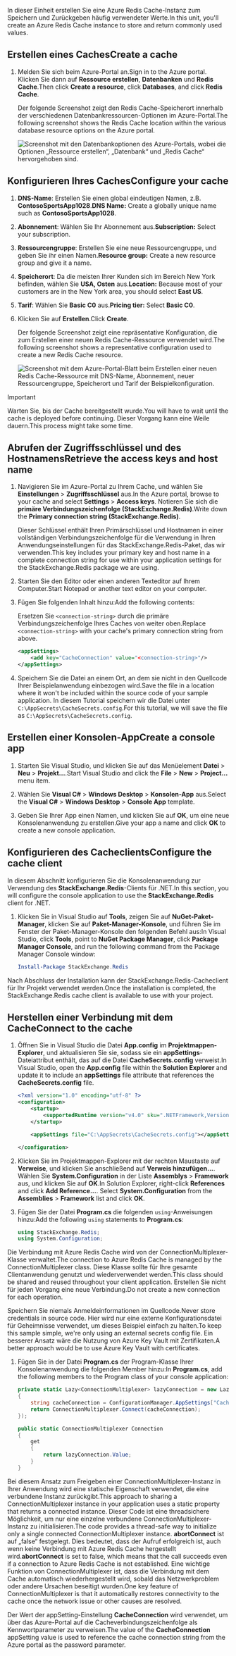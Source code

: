 <span data-ttu-id="4ee58-101">In dieser Einheit erstellen Sie eine Azure Redis Cache-Instanz zum Speichern und Zurückgeben häufig verwendeter Werte.</span><span class="sxs-lookup"><span data-stu-id="4ee58-101">In this unit, you'll create an Azure Redis Cache instance to store and return commonly used values.</span></span>

## <a name="create-a-cache"></a><span data-ttu-id="4ee58-102">Erstellen eines Caches</span><span class="sxs-lookup"><span data-stu-id="4ee58-102">Create a cache</span></span>

1. <span data-ttu-id="4ee58-103">Melden Sie sich beim Azure-Portal an.</span><span class="sxs-lookup"><span data-stu-id="4ee58-103">Sign in to the Azure portal.</span></span> <span data-ttu-id="4ee58-104">Klicken Sie dann auf **Ressource erstellen**, **Datenbanken** und **Redis Cache**.</span><span class="sxs-lookup"><span data-stu-id="4ee58-104">Then click **Create a resource**, click **Databases**, and click **Redis Cache**.</span></span>

    <span data-ttu-id="4ee58-105">Der folgende Screenshot zeigt den Redis Cache-Speicherort innerhalb der verschiedenen Datenbankressourcen-Optionen im Azure-Portal.</span><span class="sxs-lookup"><span data-stu-id="4ee58-105">The following screenshot shows the Redis Cache location within the various database resource options on the Azure portal.</span></span>

    ![Screenshot mit den Datenbankoptionen des Azure-Portals, wobei die Optionen „Ressource erstellen“, „Datenbank“ und „Redis Cache“ hervorgehoben sind.](../media/4-create-a-cache-1.png)

## <a name="configure-your-cache"></a><span data-ttu-id="4ee58-107">Konfigurieren Ihres Caches</span><span class="sxs-lookup"><span data-stu-id="4ee58-107">Configure your cache</span></span>

1. <span data-ttu-id="4ee58-108">**DNS-Name**: Erstellen Sie einen global eindeutigen Namen, z.B. **ContosoSportsApp1028**.</span><span class="sxs-lookup"><span data-stu-id="4ee58-108">**DNS Name:** Create a globally unique name such as **ContosoSportsApp1028**.</span></span>

1. <span data-ttu-id="4ee58-109">**Abonnement**: Wählen Sie Ihr Abonnement aus.</span><span class="sxs-lookup"><span data-stu-id="4ee58-109">**Subscription:** Select your subscription.</span></span>

1. <span data-ttu-id="4ee58-110">**Ressourcengruppe**: Erstellen Sie eine neue Ressourcengruppe, und geben Sie ihr einen Namen.</span><span class="sxs-lookup"><span data-stu-id="4ee58-110">**Resource group:** Create a new resource group and give it a name.</span></span>

1. <span data-ttu-id="4ee58-111">**Speicherort**: Da die meisten Ihrer Kunden sich im Bereich New York befinden, wählen Sie **USA, Osten** aus.</span><span class="sxs-lookup"><span data-stu-id="4ee58-111">**Location:** Because most of your customers are in the New York area, you should select **East US**.</span></span>

1. <span data-ttu-id="4ee58-112">**Tarif**: Wählen Sie **Basic C0** aus.</span><span class="sxs-lookup"><span data-stu-id="4ee58-112">**Pricing tier:** Select **Basic C0**.</span></span>

1. <span data-ttu-id="4ee58-113">Klicken Sie auf **Erstellen**.</span><span class="sxs-lookup"><span data-stu-id="4ee58-113">Click **Create**.</span></span>

    <span data-ttu-id="4ee58-114">Der folgende Screenshot zeigt eine repräsentative Konfiguration, die zum Erstellen einer neuen Redis Cache-Ressource verwendet wird.</span><span class="sxs-lookup"><span data-stu-id="4ee58-114">The following screenshot shows a representative configuration used to create a new Redis Cache resource.</span></span>

    ![Screenshot mit dem Azure-Portal-Blatt beim Erstellen einer neuen Redis Cache-Ressource mit DNS-Name, Abonnement, neuer Ressourcengruppe, Speicherort und Tarif der Beispielkonfiguration.](../media/4-create-a-cache-2.png)

> [!IMPORTANT]
> <span data-ttu-id="4ee58-116">Warten Sie, bis der Cache bereitgestellt wurde.</span><span class="sxs-lookup"><span data-stu-id="4ee58-116">You will have to wait until the cache is deployed before continuing.</span></span> <span data-ttu-id="4ee58-117">Dieser Vorgang kann eine Weile dauern.</span><span class="sxs-lookup"><span data-stu-id="4ee58-117">This process might take some time.</span></span>

## <a name="retrieve-the-access-keys-and-host-name"></a><span data-ttu-id="4ee58-118">Abrufen der Zugriffsschlüssel und des Hostnamens</span><span class="sxs-lookup"><span data-stu-id="4ee58-118">Retrieve the access keys and host name</span></span>

1. <span data-ttu-id="4ee58-119">Navigieren Sie im Azure-Portal zu Ihrem Cache, und wählen Sie **Einstellungen** > **Zugriffsschlüssel** aus.</span><span class="sxs-lookup"><span data-stu-id="4ee58-119">In the Azure portal, browse to your cache and select **Settings** > **Access keys**.</span></span> <span data-ttu-id="4ee58-120">Notieren Sie sich die **primäre Verbindungszeichenfolge (StackExchange.Redis)**.</span><span class="sxs-lookup"><span data-stu-id="4ee58-120">Write down the **Primary connection string (StackExchange.Redis)**.</span></span>

    <span data-ttu-id="4ee58-121">Dieser Schlüssel enthält Ihren Primärschlüssel und Hostnamen in einer vollständigen Verbindungszeichenfolge für die Verwendung in Ihren Anwendungseinstellungen für das StackExchange.Redis-Paket, das wir verwenden.</span><span class="sxs-lookup"><span data-stu-id="4ee58-121">This key includes your primary key and host name in a complete connection string for use within your application settings for the StackExchange.Redis package we are using.</span></span>

1. <span data-ttu-id="4ee58-122">Starten Sie den Editor oder einen anderen Texteditor auf Ihrem Computer.</span><span class="sxs-lookup"><span data-stu-id="4ee58-122">Start Notepad or another text editor on your computer.</span></span>

1. <span data-ttu-id="4ee58-123">Fügen Sie folgenden Inhalt hinzu:</span><span class="sxs-lookup"><span data-stu-id="4ee58-123">Add the following contents:</span></span>

    <span data-ttu-id="4ee58-124">Ersetzen Sie `<connection-string>` durch die primäre Verbindungszeichenfolge Ihres Caches von weiter oben.</span><span class="sxs-lookup"><span data-stu-id="4ee58-124">Replace `<connection-string>` with your cache's primary connection string from above.</span></span>

    ```xml
    <appSettings>
        <add key="CacheConnection" value="<connection-string>"/>
    </appSettings>
    ```

1. <span data-ttu-id="4ee58-125">Speichern Sie die Datei an einem Ort, an dem sie nicht in den Quellcode Ihrer Beispielanwendung einbezogen wird.</span><span class="sxs-lookup"><span data-stu-id="4ee58-125">Save the file in a location where it won't be included within the source code of your sample application.</span></span> <span data-ttu-id="4ee58-126">In diesem Tutorial speichern wir die Datei unter `C:\AppSecrets\CacheSecrets.config`.</span><span class="sxs-lookup"><span data-stu-id="4ee58-126">For this tutorial, we will save the file as `C:\AppSecrets\CacheSecrets.config`.</span></span>

## <a name="create-a-console-app"></a><span data-ttu-id="4ee58-127">Erstellen einer Konsolen-App</span><span class="sxs-lookup"><span data-stu-id="4ee58-127">Create a console app</span></span>

1. <span data-ttu-id="4ee58-128">Starten Sie Visual Studio, und klicken Sie auf das Menüelement **Datei** > **Neu** > **Projekt...**.</span><span class="sxs-lookup"><span data-stu-id="4ee58-128">Start Visual Studio and click the **File** > **New** > **Project...** menu item.</span></span>

1. <span data-ttu-id="4ee58-129">Wählen Sie **Visual C#** > **Windows Desktop** > **Konsolen-App** aus.</span><span class="sxs-lookup"><span data-stu-id="4ee58-129">Select the **Visual C#** > **Windows Desktop** > **Console App** template.</span></span>

1. <span data-ttu-id="4ee58-130">Geben Sie Ihrer App einen Namen, und klicken Sie auf **OK**, um eine neue Konsolenanwendung zu erstellen.</span><span class="sxs-lookup"><span data-stu-id="4ee58-130">Give your app a name and click **OK** to create a new console application.</span></span>

## <a name="configure-the-cache-client"></a><span data-ttu-id="4ee58-131">Konfigurieren des Cacheclients</span><span class="sxs-lookup"><span data-stu-id="4ee58-131">Configure the cache client</span></span>

<span data-ttu-id="4ee58-132">In diesem Abschnitt konfigurieren Sie die Konsolenanwendung zur Verwendung des **StackExchange.Redis**-Clients für .NET.</span><span class="sxs-lookup"><span data-stu-id="4ee58-132">In this section, you will configure the console application to use the **StackExchange.Redis** client for .NET.</span></span>

1. <span data-ttu-id="4ee58-133">Klicken Sie in Visual Studio auf **Tools**, zeigen Sie auf **NuGet-Paket-Manager**, klicken Sie auf **Paket-Manager-Konsole**, und führen Sie im Fenster der Paket-Manager-Konsole den folgenden Befehl aus:</span><span class="sxs-lookup"><span data-stu-id="4ee58-133">In Visual Studio, click **Tools**, point to **NuGet Package Manager**, click **Package Manager Console**, and run the following command from the Package Manager Console window:</span></span>

    ```powershell
    Install-Package StackExchange.Redis
    ```

<span data-ttu-id="4ee58-134">Nach Abschluss der Installation kann der StackExchange.Redis-Cacheclient für Ihr Projekt verwendet werden.</span><span class="sxs-lookup"><span data-stu-id="4ee58-134">Once the installation is completed, the StackExchange.Redis cache client is available to use with your project.</span></span>

## <a name="connect-to-the-cache"></a><span data-ttu-id="4ee58-135">Herstellen einer Verbindung mit dem Cache</span><span class="sxs-lookup"><span data-stu-id="4ee58-135">Connect to the cache</span></span>

1. <span data-ttu-id="4ee58-136">Öffnen Sie in Visual Studio die Datei **App.config** im **Projektmappen-Explorer**, und aktualisieren Sie sie, sodass sie ein **appSettings**-Dateiattribut enthält, das auf die Datei **CacheSecrets.config** verweist.</span><span class="sxs-lookup"><span data-stu-id="4ee58-136">In Visual Studio, open the **App.config** file within the **Solution Explorer** and update it to include an **appSettings** file attribute that references the **CacheSecrets.config** file.</span></span>

    ```xml
    <?xml version="1.0" encoding="utf-8" ?>
    <configuration>
        <startup>
            <supportedRuntime version="v4.0" sku=".NETFramework,Version=v4.7.1" />
        </startup>

        <appSettings file="C:\AppSecrets\CacheSecrets.config"></appSettings>

    </configuration>
    ```

1. <span data-ttu-id="4ee58-137">Klicken Sie im Projektmappen-Explorer mit der rechten Maustaste auf **Verweise**, und klicken Sie anschließend auf **Verweis hinzufügen...**. Wählen Sie **System.Configuration** in der Liste **Assemblys** > **Framework** aus, und klicken Sie auf **OK**.</span><span class="sxs-lookup"><span data-stu-id="4ee58-137">In Solution Explorer, right-click **References** and click **Add Reference...**. Select **System.Configuration** from the **Assemblies** > **Framework** list and click **OK**.</span></span>

1. <span data-ttu-id="4ee58-138">Fügen Sie der Datei **Program.cs** die folgenden `using`-Anweisungen hinzu:</span><span class="sxs-lookup"><span data-stu-id="4ee58-138">Add the following `using` statements to **Program.cs**:</span></span>

    ```csharp
    using StackExchange.Redis;
    using System.Configuration;
    ```

<span data-ttu-id="4ee58-139">Die Verbindung mit Azure Redis Cache wird von der ConnectionMultiplexer-Klasse verwaltet.</span><span class="sxs-lookup"><span data-stu-id="4ee58-139">The connection to Azure Redis Cache is managed by the ConnectionMultiplexer class.</span></span> <span data-ttu-id="4ee58-140">Diese Klasse sollte für Ihre gesamte Clientanwendung genutzt und wiederverwendet werden.</span><span class="sxs-lookup"><span data-stu-id="4ee58-140">This class should be shared and reused throughout your client application.</span></span> <span data-ttu-id="4ee58-141">Erstellen Sie nicht für jeden Vorgang eine neue Verbindung.</span><span class="sxs-lookup"><span data-stu-id="4ee58-141">Do not create a new connection for each operation.</span></span>

<span data-ttu-id="4ee58-142">Speichern Sie niemals Anmeldeinformationen im Quellcode.</span><span class="sxs-lookup"><span data-stu-id="4ee58-142">Never store credentials in source code.</span></span> <span data-ttu-id="4ee58-143">Hier wird nur eine externe Konfigurationsdatei für Geheimnisse verwendet, um dieses Beispiel einfach zu halten.</span><span class="sxs-lookup"><span data-stu-id="4ee58-143">To keep this sample simple, we're only using an external secrets config file.</span></span> <span data-ttu-id="4ee58-144">Ein besserer Ansatz wäre die Nutzung von Azure Key Vault mit Zertifikaten.</span><span class="sxs-lookup"><span data-stu-id="4ee58-144">A better approach would be to use Azure Key Vault with certificates.</span></span>

1. <span data-ttu-id="4ee58-145">Fügen Sie in der Datei **Program.cs** der Program-Klasse Ihrer Konsolenanwendung die folgenden Member hinzu:</span><span class="sxs-lookup"><span data-stu-id="4ee58-145">In **Program.cs**, add the following members to the Program class of your console application:</span></span>

    ```csharp
    private static Lazy<ConnectionMultiplexer> lazyConnection = new Lazy<ConnectionMultiplexer>(() =>
    {
        string cacheConnection = ConfigurationManager.AppSettings["CacheConnection"].ToString();
        return ConnectionMultiplexer.Connect(cacheConnection);
    });

    public static ConnectionMultiplexer Connection
    {
        get
        {
            return lazyConnection.Value;
        }
    }
    ```

<span data-ttu-id="4ee58-146">Bei diesem Ansatz zum Freigeben einer ConnectionMultiplexer-Instanz in Ihrer Anwendung wird eine statische Eigenschaft verwendet, die eine verbundene Instanz zurückgibt.</span><span class="sxs-lookup"><span data-stu-id="4ee58-146">This approach to sharing a ConnectionMultiplexer instance in your application uses a static property that returns a connected instance.</span></span> <span data-ttu-id="4ee58-147">Dieser Code ist eine threadsichere Möglichkeit, um nur eine einzelne verbundene ConnectionMultiplexer-Instanz zu initialisieren.</span><span class="sxs-lookup"><span data-stu-id="4ee58-147">The code provides a thread-safe way to initialize only a single connected ConnectionMultiplexer instance.</span></span> <span data-ttu-id="4ee58-148">**abortConnect** ist auf „false“ festgelegt. Dies bedeutet, dass der Aufruf erfolgreich ist, auch wenn keine Verbindung mit Azure Redis Cache hergestellt wird.</span><span class="sxs-lookup"><span data-stu-id="4ee58-148">**abortConnect** is set to false, which means that the call succeeds even if a connection to Azure Redis Cache is not established.</span></span> <span data-ttu-id="4ee58-149">Eine wichtige Funktion von ConnectionMultiplexer ist, dass die Verbindung mit dem Cache automatisch wiederhergestellt wird, sobald das Netzwerkproblem oder andere Ursachen beseitigt wurden.</span><span class="sxs-lookup"><span data-stu-id="4ee58-149">One key feature of ConnectionMultiplexer is that it automatically restores connectivity to the cache once the network issue or other causes are resolved.</span></span>

<span data-ttu-id="4ee58-150">Der Wert der appSetting-Einstellung **CacheConnection** wird verwendet, um über das Azure-Portal auf die Cacheverbindungszeichenfolge als Kennwortparameter zu verweisen.</span><span class="sxs-lookup"><span data-stu-id="4ee58-150">The value of the **CacheConnection** appSetting value is used to reference the cache connection string from the Azure portal as the password parameter.</span></span>
